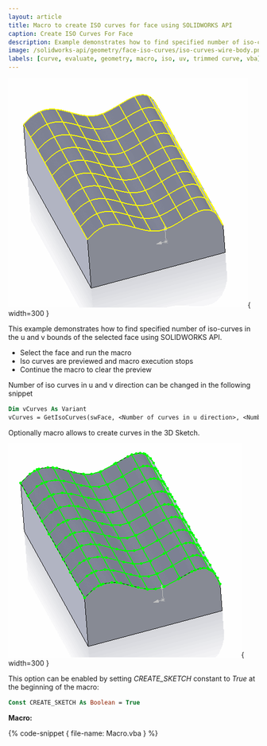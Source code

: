 ```yaml
---
layout: article
title: Macro to create ISO curves for face using SOLIDWORKS API
caption: Create ISO Curves For Face
description: Example demonstrates how to find specified number of iso-curves in the u and v bounds of the selected face using SOLIDWORKS API
image: /solidworks-api/geometry/face-iso-curves/iso-curves-wire-body.png
labels: [curve, evaluate, geometry, macro, iso, uv, trimmed curve, vba]
---
```

![Preview of iso curves of the face](iso-curves-wire-body.png){ width=300 }

This example demonstrates how to find specified number of iso-curves in the u and v bounds of the selected face using SOLIDWORKS API.

* Select the face and run the macro
* Iso curves are previewed and macro execution stops
* Continue the macro to clear the preview

Number of iso curves in u and v direction can be changed in the following snippet

~~~ vb
Dim vCurves As Variant
vCurves = GetIsoCurves(swFace, <Number of curves in u direction>, <Number of curves in v direction>)
~~~

Optionally macro allows to create curves in the 3D Sketch.

![Sketch created for iso curves of the face](iso-curves-sketch.png){ width=300 }

This option can be enabled by setting *CREATE_SKETCH* constant to *True* at the beginning of the macro:

~~~ vb
Const CREATE_SKETCH As Boolean = True
~~~

**Macro:**

{% code-snippet { file-name: Macro.vba } %}
